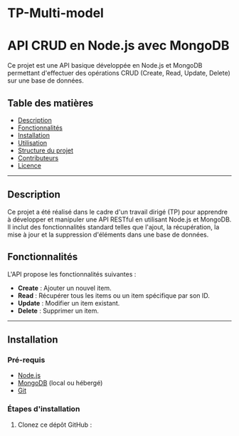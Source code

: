 # TP-Multi-model

# API CRUD en Node.js avec MongoDB

Ce projet est une API basique développée en Node.js et MongoDB permettant d'effectuer des opérations CRUD (Create, Read, Update, Delete) sur une base de données.

## Table des matières
- [Description](#description)
- [Fonctionnalités](#fonctionnalités)
- [Installation](#installation)
- [Utilisation](#utilisation)
- [Structure du projet](#structure-du-projet)
- [Contributeurs](#contributeurs)
- [Licence](#licence)

---

## Description
Ce projet a été réalisé dans le cadre d'un travail dirigé (TP) pour apprendre à développer et manipuler une API RESTful en utilisant Node.js et MongoDB. Il inclut des fonctionnalités standard telles que l'ajout, la récupération, la mise à jour et la suppression d'éléments dans une base de données.

## Fonctionnalités
L'API propose les fonctionnalités suivantes :
- **Create** : Ajouter un nouvel item.
- **Read** : Récupérer tous les items ou un item spécifique par son ID.
- **Update** : Modifier un item existant.
- **Delete** : Supprimer un item.

---

## Installation

### Pré-requis
- [Node.js](https://nodejs.org/)
- [MongoDB](https://www.mongodb.com/) (local ou hébergé)
- [Git](https://git-scm.com/)

### Étapes d'installation
1. Clonez ce dépôt GitHub :